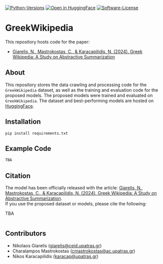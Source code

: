 [![Python-Versions](https://img.shields.io/badge/python-3.10-blue.svg)]()
[![Open in HuggingFace](https://img.shields.io/badge/%F0%9F%A4%97-Open_in_HuggingFace-orange)](https://huggingface.co/IMISLab/)
[![Software-License](https://img.shields.io/badge/License-Apache--2.0-green)](https://github.com/NC0DER/LMRank/blob/main/LICENSE)

# GreekWikipedia
This repository hosts code for the paper:
* [Giarelis, N., Mastrokostas, C., & Karacapilidis, N. (2024). Greek Wikipedia: A Study on Abstractive Summarization]()


## About
This repository stores the data crawling and processing code for the `GreekWikipedia` dataset, as well as the training and evaluation code for the proposed models.
The proposed models were trained and evaluated on `GreekWikipedia`.
The dataset and best-performing models are hosted on [HuggingFace](https://huggingface.co/IMISLab).


## Installation
```
pip install requirements.txt
```

## Example Code
```python
TBA
```

## Citation
The model has been officially released with the article: [Giarelis, N., Mastrokostas, C., & Karacapilidis, N. (2024). Greek Wikipedia: A Study on Abstractive Summarization]().  
If you use the proposed dataset or models, please cite the following:

TBA
```
```
## Contributors
* Nikolaos Giarelis (giarelis@ceid.upatras.gr)
* Charalampos Mastrokostas (cmastrokostas@ac.upatras.gr)
* Nikos Karacapilidis (karacap@upatras.gr)
